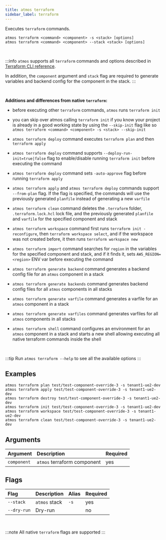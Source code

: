 ```yaml
---
title: atmos terraform
sidebar_label: terraform
---
```


Executes `terraform` commands.

```shell
atmos terraform <command> <component> -s <stack> [options]
atmos terraform <command> <component> --stack <stack> [options]
```

<br/>

:::info
`atmos` supports all `terraform` commands and options described in [Terraform CLI reference](https://www.terraform.io/cli/commands).

In addition, the `component` argument and `stack` flag are required to generate variables and backend config for the component in the stack.
:::

<br/>

**Additions and differences from native `terraform`:**

- before executing other `terraform` commands, `atmos` runs `terraform init`

- you can skip over atmos calling `terraform init` if you know your project is already in a good working state by using the `--skip-init` flag like
  so `atmos terraform <command> <component> -s <stack> --skip-init`

- `atmos terraform deploy` command executes `terraform plan` and then `terraform apply`

- `atmos terraform deploy` command supports `--deploy-run-init=true|false` flag to enable/disable running `terraform init` before executing the
  command

- `atmos terraform deploy` command sets `-auto-approve` flag before running `terraform apply`

- `atmos terraform apply` and `atmos terraform deploy` commands support `--from-plan` flag. If the flag is specified, the commands will use the
  previously generated `planfile` instead of generating a new `varfile`

- `atmos terraform clean` command deletes the `.terraform` folder, `.terraform.lock.hcl` lock file, and the previously generated `planfile`
  and `varfile` for the specified component and stack

- `atmos terraform workspace` command first runs `terraform init -reconfigure`, then `terraform workspace select`, and if the workspace was not
  created before, it then runs `terraform workspace new`

- `atmos terraform import` command searches for `region` in the variables for the specified component and stack, and if it finds it,
  sets `AWS_REGION=<region>` ENV var before executing the command

- `atmos terraform generate backend` command generates a backend config file for an `atmos` component in a stack

- `atmos terraform generate backends` command generates backend config files for all `atmos` components in all stacks

- `atmos terraform generate varfile` command generates a varfile for an `atmos` component in a stack

- `atmos terraform generate varfiles` command generates varfiles for all `atmos` components in all stacks

- `atmos terraform shell` command configures an environment for an `atmos` component in a stack and starts a new shell allowing executing all native
  terraform commands inside the shell

<br/>

:::tip
Run `atmos terraform --help` to see all the available options
:::

## Examples

```shell
atmos terraform plan test/test-component-override-3 -s tenant1-ue2-dev
atmos terraform apply test/test-component-override-3 -s tenant1-ue2-dev
atmos terraform destroy test/test-component-override-3 -s tenant1-ue2-dev
atmos terraform init test/test-component-override-3 -s tenant1-ue2-dev
atmos terraform workspace test/test-component-override-3 -s tenant1-ue2-dev
atmos terraform clean test/test-component-override-3 -s tenant1-ue2-dev
```

## Arguments

| Argument     | Description                 | Required |
|:-------------|:----------------------------|:---------|
| `component`  | `atmos` terraform component | yes      |

## Flags

| Flag        | Description   | Alias | Required |
|:------------|:--------------|:------|:---------|
| `--stack`   | `atmos` stack | `-s`  | yes      |
| `--dry-run` | Dry-run       |       | no       |

<br/>

:::note
All native `terraform` flags are supported
:::
